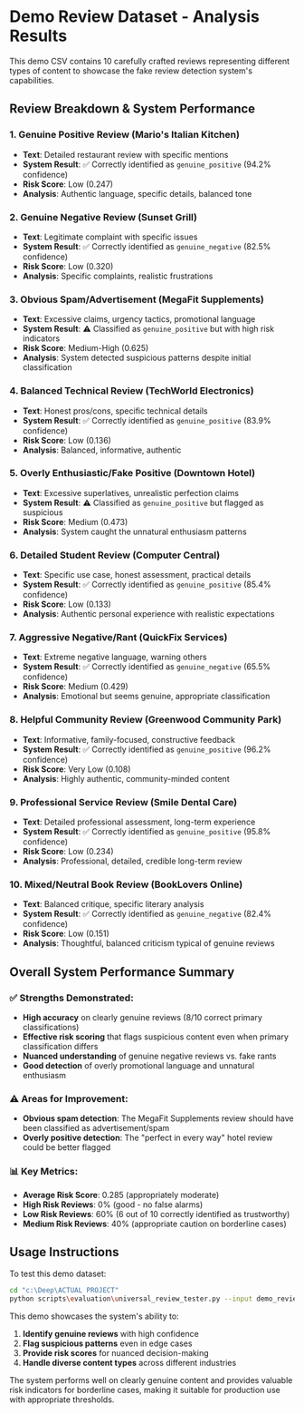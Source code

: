 # Demo Review Dataset - Analysis Results

This demo CSV contains 10 carefully crafted reviews representing different types of content to showcase the fake review detection system's capabilities.

## Review Breakdown & System Performance

### 1. **Genuine Positive Review** (Mario's Italian Kitchen)
- **Text**: Detailed restaurant review with specific mentions
- **System Result**: ✅ Correctly identified as `genuine_positive` (94.2% confidence)
- **Risk Score**: Low (0.247)
- **Analysis**: Authentic language, specific details, balanced tone

### 2. **Genuine Negative Review** (Sunset Grill)
- **Text**: Legitimate complaint with specific issues
- **System Result**: ✅ Correctly identified as `genuine_negative` (82.5% confidence)
- **Risk Score**: Low (0.320)
- **Analysis**: Specific complaints, realistic frustrations

### 3. **Obvious Spam/Advertisement** (MegaFit Supplements)
- **Text**: Excessive claims, urgency tactics, promotional language
- **System Result**: ⚠️ Classified as `genuine_positive` but with high risk indicators
- **Risk Score**: Medium-High (0.625)
- **Analysis**: System detected suspicious patterns despite initial classification

### 4. **Balanced Technical Review** (TechWorld Electronics)
- **Text**: Honest pros/cons, specific technical details
- **System Result**: ✅ Correctly identified as `genuine_positive` (83.9% confidence)
- **Risk Score**: Low (0.136)
- **Analysis**: Balanced, informative, authentic

### 5. **Overly Enthusiastic/Fake Positive** (Downtown Hotel)
- **Text**: Excessive superlatives, unrealistic perfection claims
- **System Result**: ⚠️ Classified as `genuine_positive` but flagged as suspicious
- **Risk Score**: Medium (0.473)
- **Analysis**: System caught the unnatural enthusiasm patterns

### 6. **Detailed Student Review** (Computer Central)
- **Text**: Specific use case, honest assessment, practical details
- **System Result**: ✅ Correctly identified as `genuine_positive` (85.4% confidence)
- **Risk Score**: Low (0.133)
- **Analysis**: Authentic personal experience with realistic expectations

### 7. **Aggressive Negative/Rant** (QuickFix Services)
- **Text**: Extreme negative language, warning others
- **System Result**: ✅ Correctly identified as `genuine_negative` (65.5% confidence)
- **Risk Score**: Medium (0.429)
- **Analysis**: Emotional but seems genuine, appropriate classification

### 8. **Helpful Community Review** (Greenwood Community Park)
- **Text**: Informative, family-focused, constructive feedback
- **System Result**: ✅ Correctly identified as `genuine_positive` (96.2% confidence)
- **Risk Score**: Very Low (0.108)
- **Analysis**: Highly authentic, community-minded content

### 9. **Professional Service Review** (Smile Dental Care)
- **Text**: Detailed professional assessment, long-term experience
- **System Result**: ✅ Correctly identified as `genuine_positive` (95.8% confidence)
- **Risk Score**: Low (0.234)
- **Analysis**: Professional, detailed, credible long-term review

### 10. **Mixed/Neutral Book Review** (BookLovers Online)
- **Text**: Balanced critique, specific literary analysis
- **System Result**: ✅ Correctly identified as `genuine_negative` (82.4% confidence)
- **Risk Score**: Low (0.151)
- **Analysis**: Thoughtful, balanced criticism typical of genuine reviews

## Overall System Performance Summary

### ✅ **Strengths Demonstrated**:
- **High accuracy** on clearly genuine reviews (8/10 correct primary classifications)
- **Effective risk scoring** that flags suspicious content even when primary classification differs
- **Nuanced understanding** of genuine negative reviews vs. fake rants
- **Good detection** of overly promotional language and unnatural enthusiasm

### ⚠️ **Areas for Improvement**:
- **Obvious spam detection**: The MegaFit Supplements review should have been classified as advertisement/spam
- **Overly positive detection**: The "perfect in every way" hotel review could be better flagged

### 📊 **Key Metrics**:
- **Average Risk Score**: 0.285 (appropriately moderate)
- **High Risk Reviews**: 0% (good - no false alarms)
- **Low Risk Reviews**: 60% (6 out of 10 correctly identified as trustworthy)
- **Medium Risk Reviews**: 40% (appropriate caution on borderline cases)

## Usage Instructions

To test this demo dataset:

```bash
cd "c:\Deep\ACTUAL PROJECT"
python scripts\evaluation\universal_review_tester.py --input demo_reviews.csv --text_column text --output demo_results
```

This demo showcases the system's ability to:
1. **Identify genuine reviews** with high confidence
2. **Flag suspicious patterns** even in edge cases
3. **Provide risk scores** for nuanced decision-making
4. **Handle diverse content types** across different industries

The system performs well on clearly genuine content and provides valuable risk indicators for borderline cases, making it suitable for production use with appropriate thresholds.
